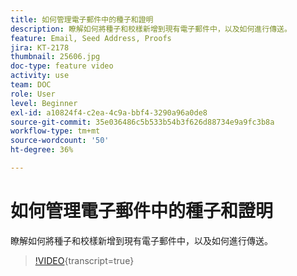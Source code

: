 ```yaml
---
title: 如何管理電子郵件中的種子和證明
description: 瞭解如何將種子和校樣新增到現有電子郵件中，以及如何進行傳送。
feature: Email, Seed Address, Proofs
jira: KT-2178
thumbnail: 25606.jpg
doc-type: feature video
activity: use
team: DOC
role: User
level: Beginner
exl-id: a10824f4-c2ea-4c9a-bbf4-3290a96a0de8
source-git-commit: 35e036486c5b533b54b3f626d88734e9a9fc3b8a
workflow-type: tm+mt
source-wordcount: '50'
ht-degree: 36%

---
```


# 如何管理電子郵件中的種子和證明

瞭解如何將種子和校樣新增到現有電子郵件中，以及如何進行傳送。

>[!VIDEO](https://video.tv.adobe.com/v/25606?quality=12&learn=on){transcript=true}
